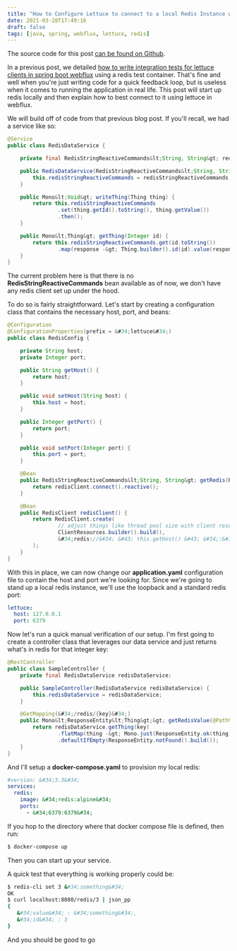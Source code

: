 ```yaml
---
title: "How to Configure Lettuce to connect to a local Redis Instance with Webflux"
date: 2021-03-28T17:49:16
draft: false
tags: [java, spring, webflux, lettuce, redis]
---
```


The source code for this post [can be found on Github](https://github.com/nfisher23/reactive-programming-webflux/tree/master/reactive-redis).

In a previous post, we detailed [how to write integration tests for lettuce clients in spring boot webflux](https://nickolasfisher.com/blog/How-to-use-a-Redis-Test-Container-with-LettuceSpring-Boot-Webflux) using a redis test container. That&#39;s fine and well when you&#39;re just writing code for a quick feedback loop, but is useless when it comes to running the application in real life. This post will start up redis locally and then explain how to best connect to it using lettuce in webflux.

We will build off of code from that previous blog post. If you&#39;ll recall, we had a service like so:

```java
@Service
public class RedisDataService {

    private final RedisStringReactiveCommands&lt;String, String&gt; redisStringReactiveCommands;

    public RedisDataService(RedisStringReactiveCommands&lt;String, String&gt; redisStringReactiveCommands) {
        this.redisStringReactiveCommands = redisStringReactiveCommands;
    }

    public Mono&lt;Void&gt; writeThing(Thing thing) {
        return this.redisStringReactiveCommands
                .set(thing.getId().toString(), thing.getValue())
                .then();
    }

    public Mono&lt;Thing&gt; getThing(Integer id) {
        return this.redisStringReactiveCommands.get(id.toString())
                .map(response -&gt; Thing.builder().id(id).value(response).build());
    }
}

```

The current problem here is that there is no **RedisStringReactiveCommands** bean available as of now, we don&#39;t have any redis client set up under the hood.

To do so is fairly straightforward. Let&#39;s start by creating a configuration class that contains the necessary host, port, and beans:

```java
@Configuration
@ConfigurationProperties(prefix = &#34;lettuce&#34;)
public class RedisConfig {

    private String host;
    private Integer port;

    public String getHost() {
        return host;
    }

    public void setHost(String host) {
        this.host = host;
    }

    public Integer getPort() {
        return port;
    }

    public void setPort(Integer port) {
        this.port = port;
    }

    @Bean
    public RedisStringReactiveCommands&lt;String, String&gt; getRedis(RedisClient redisClient) {
        return redisClient.connect().reactive();
    }

    @Bean
    public RedisClient redisClient() {
        return RedisClient.create(
                // adjust things like thread pool size with client resources
                ClientResources.builder().build(),
                &#34;redis://&#34; &#43; this.getHost() &#43; &#34;:&#34; &#43; this.getPort()
        );
    }
}

```

With this in place, we can now change our **application.yaml** configuration file to contain the host and port we&#39;re looking for. Since we&#39;re going to stand up a local redis instance, we&#39;ll use the loopback and a standard redis port:

```yaml
lettuce:
  host: 127.0.0.1
  port: 6379

```

Now let&#39;s run a quick manual verification of our setup. I&#39;m first going to create a controller class that leverages our data service and just returns what&#39;s in redis for that integer key:

```java
@RestController
public class SampleController {
    private final RedisDataService redisDataService;

    public SampleController(RedisDataService redisDataService) {
        this.redisDataService = redisDataService;
    }

    @GetMapping(&#34;/redis/{key}&#34;)
    public Mono&lt;ResponseEntity&lt;Thing&gt;&gt; getRedisValue(@PathVariable(&#34;key&#34;) Integer key) {
        return redisDataService.getThing(key)
                .flatMap(thing -&gt; Mono.just(ResponseEntity.ok(thing)))
                .defaultIfEmpty(ResponseEntity.notFound().build());
    }
}

```

And I&#39;ll setup a **docker-compose.yaml** to provision my local redis:

```yaml
#version: &#34;3.3&#34;
services:
  redis:
    image: &#34;redis:alpine&#34;
    ports:
      - &#34;6379:6379&#34;

```

If you hop to the directory where that docker compose file is defined, then run:

```bash
$ docker-compose up

```

Then you can start up your service.

A quick test that everything is working properly could be:

```bash
$ redis-cli set 3 &#34;something&#34;
OK
$ curl localhost:8080/redis/3 | json_pp
{
   &#34;value&#34; : &#34;something&#34;,
   &#34;id&#34; : 3
}

```

And you should be good to go
